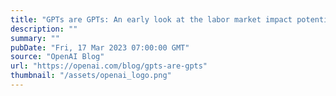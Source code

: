 ```yaml
---
title: "GPTs are GPTs: An early look at the labor market impact potential of large language models"
description: ""
summary: ""
pubDate: "Fri, 17 Mar 2023 07:00:00 GMT"
source: "OpenAI Blog"
url: "https://openai.com/blog/gpts-are-gpts"
thumbnail: "/assets/openai_logo.png"
---
```


